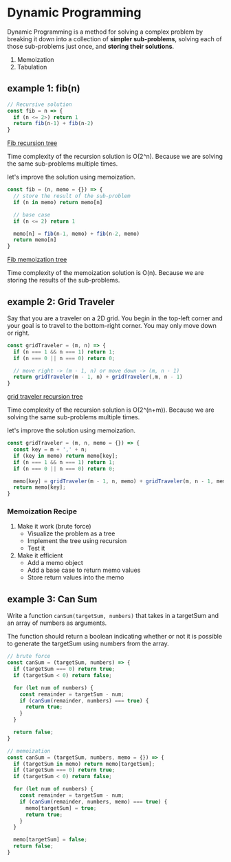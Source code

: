 # Dynamic Programming

Dynamic Programming is a method for solving a complex problem by breaking it down into a collection of **simpler sub-problems**, solving each of those sub-problems just once, and **storing their solutions**.

1. Memoization
2. Tabulation

## example 1: fib(n)

```js
// Recursive solution
const fib = n => {
  if (n <= 2>) return 1
  return fib(n-1) + fib(n-2)
}
```

[Fib recursion tree](./images/dp_fib_rec.png)

Time complexity of the recursion solution is O(2^n). Because we are solving the same sub-problems multiple times.

let's improve the solution using memoization.

```js
const fib = (n, memo = {}) => {
  // store the result of the sub-problem
  if (n in memo) return memo[n]

  // base case
  if (n <= 2) return 1

  memo[n] = fib(n-1, memo) + fib(n-2, memo)
  return memo[n]
}
```

[Fib memoization tree](./images/dp_fib.png)

Time complexity of the memoization solution is O(n). Because we are storing the results of the sub-problems.

## example 2: Grid Traveler

Say that you are a traveler on a 2D grid. You begin in the top-left corner and your goal is to travel to the bottom-right corner. You may only move down or right.

```js
const gridTraveler = (m, n) => {
  if (n === 1 && n === 1) return 1;
  if (n === 0 || n === 0) return 0;

  // move right -> (m - 1, n) or move down -> (m, n - 1)
  return gridTraveler(m - 1, n) + gridTraveler(,m, n - 1)
}

```

[grid traveler recursion tree](./images/grid_rec.png)

Time complexity of the recursion solution is O(2^(n+m)). Because we are solving the same sub-problems multiple times.


let's improve the solution using memoization.

```js
const gridTraveler = (m, n, memo = {}) => {
  const key = m + ',' + n;
  if (key in memo) return memo[key];
  if (n === 1 && n === 1) return 1;
  if (n === 0 || n === 0) return 0;

  memo[key] = gridTraveler(m - 1, n, memo) + gridTraveler(m, n - 1, memo);
  return memo[key];
}
```

### Memoization Recipe

1. Make it work (brute force)
   - Visualize the problem as a tree
   - Implement the tree using recursion
   - Test it
2. Make it efficient
   - Add a memo object
   - Add a base case to return memo values
   - Store return values into the memo

## example 3: Can Sum

Write a function `canSum(targetSum, numbers)` that takes in a targetSum and an array of numbers as arguments.

The function should return a boolean indicating whether or not it is possible to generate the targetSum using numbers from the array.

```js
// brute force
const canSum = (targetSum, numbers) => {
  if (targetSum === 0) return true;
  if (targetSum < 0) return false;

  for (let num of numbers) {
    const remainder = targetSum - num;
    if (canSum(remainder, numbers) === true) {
      return true;
    }
  }

  return false;
}
```


```js
// memoization
const canSum = (targetSum, numbers, memo = {}) => {
  if (targetSum in memo) return memo[targetSum];
  if (targetSum === 0) return true;
  if (targetSum < 0) return false;

  for (let num of numbers) {
    const remainder = targetSum - num;
    if (canSum(remainder, numbers, memo) === true) {
      memo[targetSum] = true;
      return true;
    }
  }

  memo[targetSum] = false;
  return false;
}
```
